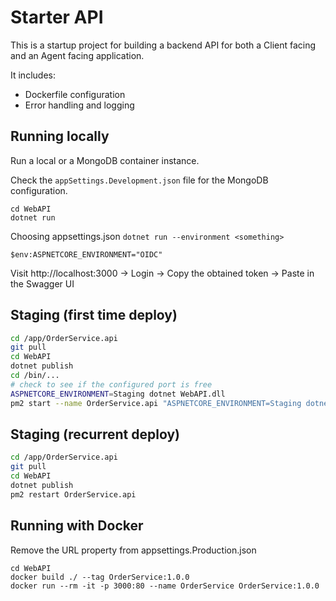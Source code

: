 # Starter API

This is a startup project for building a backend API for both a Client facing and an Agent facing application.

It includes:

-   Dockerfile configuration
-   Error handling and logging

## Running locally

Run a local or a MongoDB container instance.

Check the `appSettings.Development.json` file for the MongoDB configuration.

```
cd WebAPI
dotnet run
```

Choosing appsettings.json `dotnet run --environment <something>`

```
$env:ASPNETCORE_ENVIRONMENT="OIDC"
```

Visit http://localhost:3000 -> Login -> Copy the obtained token -> Paste in the Swagger UI

## Staging (first time deploy)

```sh
cd /app/OrderService.api
git pull
cd WebAPI
dotnet publish
cd /bin/...
# check to see if the configured port is free
ASPNETCORE_ENVIRONMENT=Staging dotnet WebAPI.dll
pm2 start --name OrderService.api "ASPNETCORE_ENVIRONMENT=Staging dotnet WebAPI.dll"
```

## Staging (recurrent deploy)

```sh
cd /app/OrderService.api
git pull
cd WebAPI
dotnet publish
pm2 restart OrderService.api
```

## Running with Docker

Remove the URL property from appsettings.Production.json

```
cd WebAPI
docker build ./ --tag OrderService:1.0.0
docker run --rm -it -p 3000:80 --name OrderService OrderService:1.0.0
```